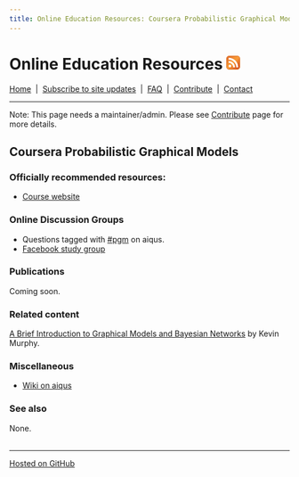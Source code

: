 ```yaml
---
title: Online Education Resources: Coursera Probabilistic Graphical Models
---
```


# Online Education Resources <a href=""><img src="https://github.com/amberj/online-edu-resources/raw/gh-pages/feed-icon.png" alt="RSS Feed" /></a>
[Home](http://amberj.github.com/online-edu-resources/ "Online Educational Resources: Home") &nbsp;|&nbsp; [Subscribe to site updates](http://amberj.github.com/online-edu-resources/subscribe.html "Online Educational Resources: Subscribe to site updates") &nbsp;|&nbsp; [FAQ](http://amberj.github.com/online-edu-resources/faq.html "Online Educational Resources: FAQ") &nbsp;|&nbsp; [Contribute](http://amberj.github.com/online-edu-resources/contribute.html "Online Educational Reqources: Contribute") &nbsp;|&nbsp; [Contact](http://amberj.github.com/online-edu-resources/contact.html "Online Educational Resources: Contact")<br />

<hr />

Note: This page needs a maintainer/admin. Please see [Contribute](http://amberj.github.com/online-edu-resources/contribute.html) page for more details.

## Coursera Probabilistic Graphical Models
### Officially recommended resources:
* [Course website](http://www.pgm-class.org/)

### Online Discussion Groups
* Questions tagged with [#pgm](http://www.aiqus.com/tags/%23pgm) on aiqus.
* [Facebook study group](https://www.facebook.com/groups/probabilisticgraphicalmodels/)

### Publications
Coming soon.

### Related content
[A Brief Introduction to Graphical Models and Bayesian Networks](http://www.cs.ubc.ca/~murphyk/Bayes/bayes.html) by Kevin Murphy.

### Miscellaneous
* [Wiki on aiqus](http://www.aiqus.com/wiki/Probabilistic_Graphical_Models)

### See also
None.
<br /><br />
<hr />

[Hosted on GitHub](https://github.com/amberj/online-edu-resources "online-edu-resources on GitHub")
